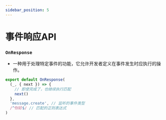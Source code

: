 ```yaml
---
sidebar_position: 5
---
```


# 事件响应API

### `OnResponse`

- 一种用于处理特定事件的功能，它允许开发者定义在事件发生时应执行的操作。

```ts title="apps/**/*/res.ts"
export default OnResponse(
  (_, { next }) => {
    // 即使完成了，也继续执行匹配
    next()
  },
  'message.create', // 监听的事件类型
  /^你好$/ // 匹配的正则表达式
)
```
